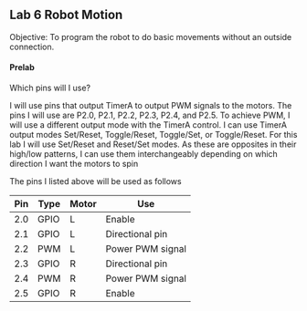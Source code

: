 ## Lab 6 Robot Motion

Objective: To program the robot to do basic movements without an outside connection.

#### Prelab

Which pins will I use?

I will use pins that output TimerA to output PWM signals to the motors. The pins I will use are P2.0, P2.1, P2.2, P2.3, P2.4, and P2.5. To achieve PWM, I will use a different output mode with the TimerA control. I can use TimerA output modes Set/Reset, Toggle/Reset, Toggle/Set, or Toggle/Reset. For this lab I will use Set/Reset and Reset/Set modes. As these are opposites in their high/low patterns, I can use them interchangeably depending on which direction I want the motors to spin

The pins I listed above will be used as follows

Pin | Type | Motor | Use
-----|-----|-----|-----
2.0 | GPIO | L | Enable
2.1 | GPIO | L | Directional pin
2.2 | PWM | L | Power PWM signal
2.3 | GPIO | R | Directional pin
2.4 | PWM | R | Power PWM signal
2.5 | GPIO | R | Enable
